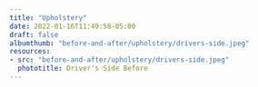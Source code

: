 ```yaml
---
title: "Upholstery"
date: 2022-01-16T11:49:58-05:00
draft: false
albumthumb: "before-and-after/upholstery/drivers-side.jpeg"
resources:
- src: "before-and-after/upholstery/drivers-side.jpeg"
  phototitle: Driver's Side Before
---
```

